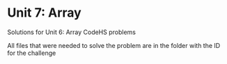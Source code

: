 # Unit 7: Array

Solutions for Unit 6: Array CodeHS problems

All files that were needed to solve the problem are in the folder with the ID for the challenge
